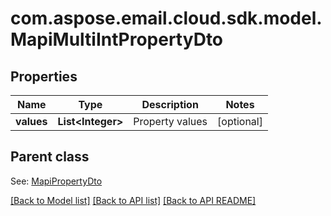 
# com.aspose.email.cloud.sdk.model.MapiMultiIntPropertyDto
## Properties
Name | Type | Description | Notes
------------ | ------------- | ------------- | -------------
**values** | **List&lt;Integer&gt;** | Property values              |  [optional]


## Parent class

See: [MapiPropertyDto](MapiPropertyDto.md)

[[Back to Model list]](README.md#documentation-for-models) [[Back to API list]](README.md#documentation-for-api-endpoints) [[Back to API README]](README.md)

